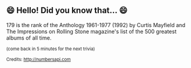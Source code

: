 ## :smile: Hello! Did you know that... :smile:
179 is the rank of the Anthology 1961-1977 (1992) by Curtis Mayfield and The Impressions on Rolling Stone magazine's list of the 500 greatest albums of all time.

<sup>(come back in 5 minutes for the next trivia)</sup>


<sup>Credits: http://numbersapi.com</sup>
